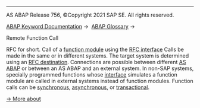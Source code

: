   

* * *

AS ABAP Release 756, ©Copyright 2021 SAP SE. All rights reserved.

[ABAP Keyword Documentation](javascript:call_link\('abenabap.htm'\)) →  [ABAP Glossary](javascript:call_link\('abenabap_glossary.htm'\)) → 

Remote Function Call

RFC for short. Call of a [function module](javascript:call_link\('abenfunction_module_glosry.htm'\) "Glossary Entry") using the [RFC interface](javascript:call_link\('abenrfc_interface_glosry.htm'\) "Glossary Entry") Calls be made in the same or in different systems. The target system is determined using an [RFC destination](javascript:call_link\('abenrfc_dest_glosry.htm'\) "Glossary Entry"). Connections are possible between different [AS ABAP](javascript:call_link\('abenas_abap_glosry.htm'\) "Glossary Entry") or between an AS ABAP and an external system. In non-SAP systems, specially programmed functions whose [interface](javascript:call_link\('abenintf_gen_glosry.htm'\) "Glossary Entry") simulates a function module are called in external systems instead of function modules. Function calls can be [synchronous](javascript:call_link\('abensynchronous_rfc_glosry.htm'\) "Glossary Entry"), [asynchronous](javascript:call_link\('abenasynchronous_rfc_glosry.htm'\) "Glossary Entry"), or [transactional](javascript:call_link\('abentrfc_1_glosry.htm'\) "Glossary Entry").

[→ More about](javascript:call_link\('abenrfc.htm'\))